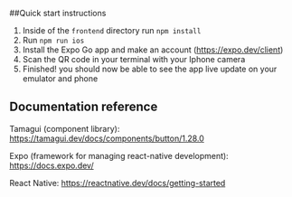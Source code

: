 ##Quick start instructions
1. Inside of the `frontend` directory run `npm install`
2. Run `npm run ios`
3. Install the Expo Go app and make an account (https://expo.dev/client)
4. Scan the QR code in your terminal with your Iphone camera
5. Finished! you should now be able to see the app live update on your emulator and phone


## Documentation reference
Tamagui (component library): https://tamagui.dev/docs/components/button/1.28.0

Expo (framework for managing react-native development): https://docs.expo.dev/

React Native: https://reactnative.dev/docs/getting-started
